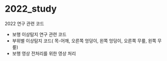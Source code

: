 # 2022_study
2022 연구 관련 코드 

- 보행 이상탐지 연구 관련 코드
- 부위별 이상탐지 코드( 목-어깨, 오른쪽 엉덩이, 왼쪽 엉덩이, 오른쪽 무릎, 왼쪽 무릎)
- 보행 영상 전처리를 위한 영상 처리 
  
